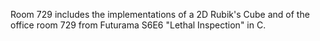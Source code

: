 Room 729 includes the implementations of a 2D Rubik's Cube and of the office room 729 from Futurama S6E6 "Lethal Inspection" in C.